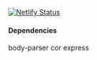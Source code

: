 [![Netlify Status](https://api.netlify.com/api/v1/badges/f2a5b702-a837-4794-abe5-ccb048bb2b23/deploy-status)](https://app.netlify.com/sites/agitated-poincare-6bc2b4/deploys)

#### Dependencies
body-parser
cor
express
